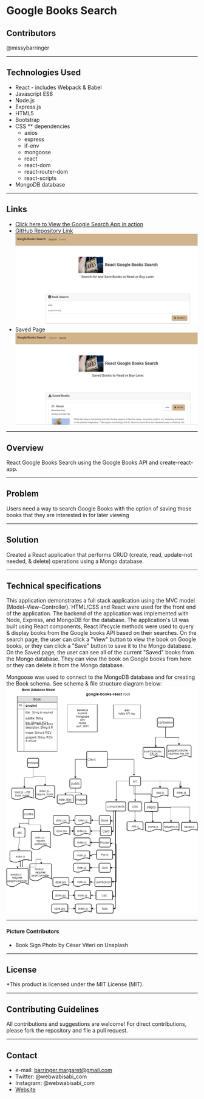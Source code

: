 # Google Books Search

## Contributors
@missybarringer
____________________________________
## Technologies Used
* React - includes Webpack & Babel
* Javascript ES6
* Node.js
* Express.js
* HTML5
* Bootstrap
* CSS
** dependencies
    * axios
    * express
    * if-env
    * mongoose
    * react
    * react-dom
    * react-router-dom
    * react-scripts
* MongoDB database
____________________________________
## Links
* [Click here to View the Google Search App in action](https://google-books-react-vbc.herokuapp.com/)
* [GitHub Repository Link](https://github.com/missybarringer/google-books-react.git)
![alt text](./screenshots/GoogleBookSearch.PNG)
* Saved Page
![alt text](./screenshots/GoogleBookSearchSaved.PNG)
____________________________________
## Overview
React Google Books Search using the Google Books API and create-react-app.
____________________________________
## Problem
Users need a way to search Google Books with the option of saving those books that they are interested in for later viewing
____________________________________
## Solution
Created a React application that performs CRUD (create, read, update-not needed, & delete) operations using a Mongo database.
____________________________________
## Technical specifications
This application demonstrates a full stack application using the MVC model (Model–View–Controller). HTML/CSS and React were used for the front end of the application. The backend of the application was implemented with Node, Express, and MongoDB for the database. The application's UI was built using React components, React lifecycle methods were used to query & display books from the Google books API based on their searches. On the search page, the user can click a "View" button to view the book on Google books, or they can click a "Save" button to save it to the Mongo database. On the Saved page, the user can see all of the current "Saved" books from the Mongo database. They can view the book on Google books from here or they can delete it from the Mongo database.

Mongoose was used to connect to the MongoDB database and for creating the Book schema. See schema & file structure diagram below:
![alt text](./screenshots/homework-20.png)
____________________________________
#### Picture Contributors
* Book Sign Photo by César Viteri on Unsplash
____________________________________
## License
*This product is licensed under the MIT License (MIT).
____________________________________
## Contributing Guidelines
All contributions and suggestions are welcome!
For direct contributions, please fork the repository and file a pull request.
____________________________________
## Contact
* e-mail: barringer.margaret@gmail.com
* Twitter: @webwabisabi_com
* Instagram: @webwabisabi_com
* [Website](http://www.WebWabiSabi.com)
